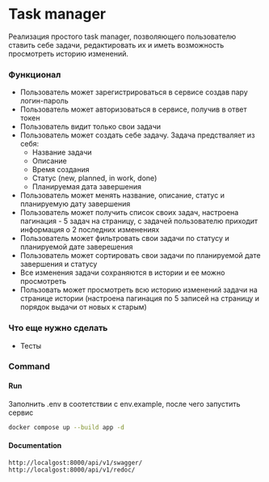 # Task manager
Реализация простого task manager, позволяющего пользователю ставить себе задачи, редактировать их и иметь возможность просмотреть историю изменений.
### Функционал
- Пользователь может зарегистрироваться в сервисе создав пару логин-пароль
- Пользователь может авторизоваться в сервисе, получив в ответ токен
- Пользователь видит только свои задачи
- Пользователь может создать себе задачу. Задача предстваляет из себя:
    - Название задачи
    - Описание
    - Время создания
    - Статус (new, planned, in work, done)
    - Планируемая дата завершения
- Пользователь может менять название, описание, статус и планируемую дату завершения
- Пользователь может получить список своих задач, настроена пагинация - 5 задач на страницу, с задачей пользователю приходит информация о 2 последних изменениях
- Пользователь может фильтровать свои задачи по статусу и планируемой дате заверешения
- Пользователь может сортировать свои задачи по планируемой дате завершения и статусу
- Все изменения задачи сохраняются в истории и ее можно просмотреть
- Пользовать может просмотреть всю историю изменений задачи на странице истории (настроена пагинация по 5 записей на страницу и порядок выдачи от новых к старым)
### Что еще нужно сделать
- Тесты
### Command
#### Run
Заполнить .env в соотетствии с env.example, после чего запустить сервис
```bash
docker compose up --build app -d
```
#### Documentation
```
http://localgost:8000/api/v1/swagger/
http://localgost:8000/api/v1/redoc/
```